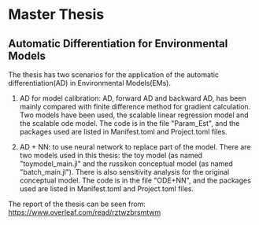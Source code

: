 # Master Thesis
## Automatic Differentiation for Environmental Models

The thesis has two scenarios for the application of the automatic differentiation(AD) in Environmental Models(EMs).

1) AD for model calibration: AD, forward AD and backward AD, has been mainly compared with finite difference method for gradient calculation. Two models have been used, the scalable linear regression model and the scalable ode model. The code is in the file "Param_Est", and the packages used are listed in Manifest.toml and Project.toml files.

2) AD + NN: to use neural network to replace part of the model. There are two models used in this thesis: the toy model (as named "toymodel_main.jl" and the russikon conceptual model (as named "batch_main.jl"). There is also sensitivity analysis for the original conceptual model. The code is in the file "ODE+NN", and the packages used are listed in Manifest.toml and Project.toml files.

The report of the thesis can be seen from:
https://www.overleaf.com/read/rztwzbrsmtwm
